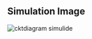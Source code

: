 ## Simulation Image
![cktdiagram simulide](https://user-images.githubusercontent.com/98945487/157297790-36eb5b3f-0bc1-4f0a-8851-cd581e7ff37f.JPG)
